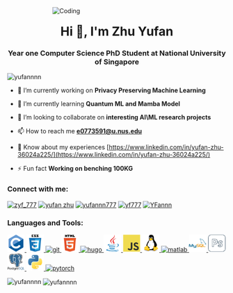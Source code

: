 <img align="right" alt="Coding" width="400" src="https://raw.githubusercontent.com/TheDudeThatCode/TheDudeThatCode/master/Assets/Designer.gif">

<h1 align="center">Hi 👋, I'm Zhu Yufan</h1>
<h3 align="center">Year one Computer Science PhD Student at National University of Singapore</h3>

<p align="left"> <img src="https://komarev.com/ghpvc/?username=yufannnn&label=Profile%20views&color=0e75b6&style=flat" alt="yufannnn" /> </p>

- 🔭 I’m currently working on **Privacy Preserving Machine Learning**

- 🌱 I’m currently learning **Quantum ML and Mamba Model**

- 👯 I’m looking to collaborate on **interesting AI\ML research projects**

- 📫 How to reach me **e0773591@u.nus.edu**

- 📄 Know about my experiences [https://www.linkedin.com/in/yufan-zhu-36024a225/](https://www.linkedin.com/in/yufan-zhu-36024a225/)

- ⚡ Fun fact **Working on benching 100KG**

<h3 align="left">Connect with me:</h3>
<p align="left">
<a href="https://twitter.com/zyf_777" target="blank"><img align="center" src="https://raw.githubusercontent.com/rahuldkjain/github-profile-readme-generator/master/src/images/icons/Social/twitter.svg" alt="zyf_777" height="30" width="40" /></a>
<a href="https://linkedin.com/in/yufan zhu" target="blank"><img align="center" src="https://raw.githubusercontent.com/rahuldkjain/github-profile-readme-generator/master/src/images/icons/Social/linked-in-alt.svg" alt="yufan zhu" height="30" width="40" /></a>
<a href="https://instagram.com/yufannn777" target="blank"><img align="center" src="https://raw.githubusercontent.com/rahuldkjain/github-profile-readme-generator/master/src/images/icons/Social/instagram.svg" alt="yufannn777" height="30" width="40" /></a>
<a href="https://www.leetcode.com/yf777" target="blank"><img align="center" src="https://raw.githubusercontent.com/rahuldkjain/github-profile-readme-generator/master/src/images/icons/Social/leet-code.svg" alt="yf777" height="30" width="40" /></a>
<a href="https://discord.gg/YFannn" target="blank"><img align="center" src="https://raw.githubusercontent.com/rahuldkjain/github-profile-readme-generator/master/src/images/icons/Social/discord.svg" alt="YFannn" height="30" width="40" /></a>
</p>

<h3 align="left">Languages and Tools:</h3>
<p align="left"> <a href="https://www.cprogramming.com/" target="_blank" rel="noreferrer"> <img src="https://raw.githubusercontent.com/devicons/devicon/master/icons/c/c-original.svg" alt="c" width="40" height="40"/> </a> <a href="https://www.w3schools.com/css/" target="_blank" rel="noreferrer"> <img src="https://raw.githubusercontent.com/devicons/devicon/master/icons/css3/css3-original-wordmark.svg" alt="css3" width="40" height="40"/> </a> <a href="https://git-scm.com/" target="_blank" rel="noreferrer"> <img src="https://www.vectorlogo.zone/logos/git-scm/git-scm-icon.svg" alt="git" width="40" height="40"/> </a> <a href="https://www.w3.org/html/" target="_blank" rel="noreferrer"> <img src="https://raw.githubusercontent.com/devicons/devicon/master/icons/html5/html5-original-wordmark.svg" alt="html5" width="40" height="40"/> </a> <a href="https://gohugo.io/" target="_blank" rel="noreferrer"> <img src="https://api.iconify.design/logos-hugo.svg" alt="hugo" width="40" height="40"/> </a> <a href="https://www.java.com" target="_blank" rel="noreferrer"> <img src="https://raw.githubusercontent.com/devicons/devicon/master/icons/java/java-original.svg" alt="java" width="40" height="40"/> </a> <a href="https://developer.mozilla.org/en-US/docs/Web/JavaScript" target="_blank" rel="noreferrer"> <img src="https://raw.githubusercontent.com/devicons/devicon/master/icons/javascript/javascript-original.svg" alt="javascript" width="40" height="40"/> </a> <a href="https://www.linux.org/" target="_blank" rel="noreferrer"> <img src="https://raw.githubusercontent.com/devicons/devicon/master/icons/linux/linux-original.svg" alt="linux" width="40" height="40"/> </a> <a href="https://www.mathworks.com/" target="_blank" rel="noreferrer"> <img src="https://upload.wikimedia.org/wikipedia/commons/2/21/Matlab_Logo.png" alt="matlab" width="40" height="40"/> </a> <a href="https://www.mysql.com/" target="_blank" rel="noreferrer"> <img src="https://raw.githubusercontent.com/devicons/devicon/master/icons/mysql/mysql-original-wordmark.svg" alt="mysql" width="40" height="40"/> </a> <a href="https://www.photoshop.com/en" target="_blank" rel="noreferrer"> <img src="https://raw.githubusercontent.com/devicons/devicon/master/icons/photoshop/photoshop-line.svg" alt="photoshop" width="40" height="40"/> </a> <a href="https://www.postgresql.org" target="_blank" rel="noreferrer"> <img src="https://raw.githubusercontent.com/devicons/devicon/master/icons/postgresql/postgresql-original-wordmark.svg" alt="postgresql" width="40" height="40"/> </a> <a href="https://www.python.org" target="_blank" rel="noreferrer"> <img src="https://raw.githubusercontent.com/devicons/devicon/master/icons/python/python-original.svg" alt="python" width="40" height="40"/> </a> <a href="https://pytorch.org/" target="_blank" rel="noreferrer"> <img src="https://www.vectorlogo.zone/logos/pytorch/pytorch-icon.svg" alt="pytorch" width="40" height="40"/> </a> </p>

<p><img align="left" src="https://github-readme-stats.vercel.app/api/top-langs?username=yufannnn&show_icons=true&locale=en&layout=compact" alt="yufannnn" /></p>

<p>&nbsp;<img align="center" src="https://github-readme-stats.vercel.app/api?username=yufannnn&show_icons=true&locale=en" alt="yufannnn" /></p>
